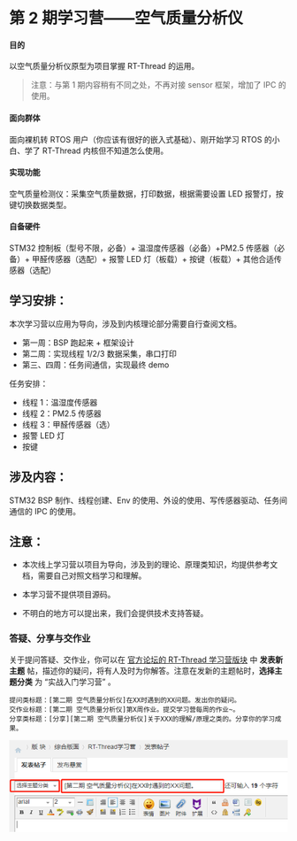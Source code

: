 # 第 2 期学习营——空气质量分析仪

#### 目的

以空气质量分析仪原型为项目掌握 RT-Thread 的运用。

> 注意：与第 1 期内容稍有不同之处，不再对接 sensor 框架，增加了 IPC 的使用。

####  面向群体

面向裸机转 RTOS 用户（你应该有很好的嵌入式基础）、刚开始学习 RTOS 的小白、学了 RT-Thread 内核但不知道怎么使用。

#### 实现功能

空气质量检测仪：采集空气质量数据，打印数据，根据需要设置 LED 报警灯，按键切换数据类型。

#### 自备硬件

STM32 控制板（型号不限，必备）+ 温湿度传感器（必备）+PM2.5 传感器（必备）+ 甲醛传感器（选配）+ 报警 LED 灯（板载）+ 按键（板载）+ 其他合适传感器（选配）


## 学习安排：

本次学习营以应用为导向，涉及到内核理论部分需要自行查阅文档。

- 第一周：BSP 跑起来 + 框架设计
- 第二周：实现线程 1/2/3 数据采集，串口打印
- 第三、四周：任务间通信，实现最终 demo

任务安排：

- 线程 1：温湿度传感器
- 线程 2：PM2.5 传感器
- 线程 3：甲醛传感器（选）
- 报警 LED 灯
- 按键

## 涉及内容：

STM32 BSP 制作、线程创建、Env 的使用、外设的使用、写传感器驱动、任务间通信的 IPC 的使用。

## 注意：

- 本次线上学习营以项目为导向，涉及到的理论、原理类知识，均提供参考文档，需要自己对照文档学习和理解。

- 本学习营不提供项目源码。

- 不明白的地方可以提出来，我们会提供技术支持答疑。

### 答疑、分享与交作业

关于提问答疑、交作业，你可以在 [官方论坛的 RT-Thread 学习营版块](https://www.rt-thread.org/qa/forum-42-1.html) 中 **发表新主题** 帖，描述你的疑问，将有人及时为你解答。注意在发新的主题帖时，**选择主题分类** 为 “实战入门学习营” 。

```
提问类标题：[第二期 空气质量分析仪]在XX时遇到的XX问题。发出你的疑问。
交作业标题：[第二期 空气质量分析仪]第X周作业。提交学习营每周的作业~。
分享类标题：[分享][第二期 空气质量分析仪]关于XXX的理解/原理之类的。分享你的学习成果。
```

![1566355480015](figures/1566355480015.png)